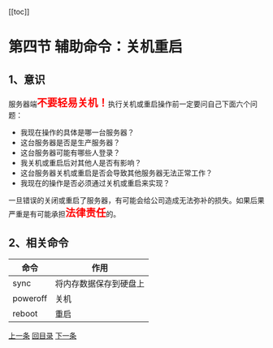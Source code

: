 [[toc]]

# 第四节 辅助命令：关机重启



## 1、意识

服务器端<span style="color:red;font-weight:bold;font-size:20px;">不要轻易关机！</span>执行关机或重启操作前一定要问自己下面六个问题：

- 我现在操作的具体是哪一台服务器？
- 这台服务器是否是生产服务器？
- 这台服务器可能有哪些人登录？
- 我关机或重启后对其他人是否有影响？
- 这台服务器关机或重启是否会导致其他服务器无法正常工作？
- 我现在的操作是否必须通过关机或重启来实现？

一旦错误的关闭或重启了服务器，有可能会给公司造成无法弥补的损失。如果后果严重是有可能承担<span style="color:red;font-weight:bold;font-size:20px;">法律责任</span>的。



## 2、相关命令

| 命令     | 作用                   |
| -------- | ---------------------- |
| sync     | 将内存数据保存到硬盘上 |
| poweroff | 关机                   |
| reboot   | 重启                   |



[上一条](verse04-03-help.html) [回目录](verse04-00-index.html) [下一条](verse04-05-backslash.html)